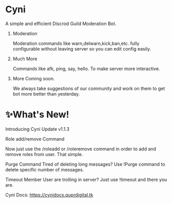 # Cyni
A simple and efficient Discrod Guild Moderation Bot.

1) Moderation

   Moderation commands like warn,delwarn,kick,ban,etc. fully configurable without leaving server so you can edit config easily.

2) Much More

   Commands like afk, ping, say, hello. To make server more interactive.

3) More Coming soon.

   We always take suggestions of our community and work on them to get bot more better than yesterday.

# ✨What's New!

Introducing Cyni Update v1.1.3

Role add/remove Command

Now just use the /roleadd or /roleremove command in order to add and remove roles from user. That simple.

Purge Command
Tired of deleting long messages? Use !Purge command to delete specific number of messages.

Timeout Member
User are trolling in server? Just use !timeout and there you are.

Cyni Docs: https://cynidocs.quprdigital.tk
